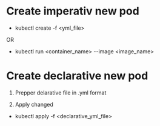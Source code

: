 # Create imperativ new pod

- kubectl create -f <yml_file>

OR

- kubectl run <container_name> --image <image_name>

# Create declarative new pod

1) Prepper delarative file in .yml format

2) Apply changed

- kubectl apply -f <declarative_yml_file>